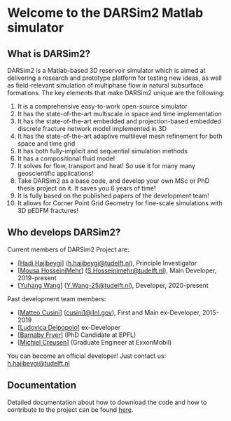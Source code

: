 # Welcome to the DARSim2 Matlab simulator

## What is DARSim2?
DARSim2 is a Matlab-based 3D reservoir simulator which is aimed at delivering a research and prototype platform for testing new ideas, as well as field-relevant simulation of multiphase flow in natural subsurface formations. 
The key elements that make DARSim2 unique are the following:
1.  It is a comprehensive easy-to-work open-source simulator
2.  It has the state-of-the-art multiscale in space and time implementation
3.  It has the state-of-the-art embedded and projection-based embedded discrete fracture network model implemented in 3D
4.  It has the state-of-the-art adaptive multilevel mesh refinement for both space and time grid
5.  It has both fully-implicit and sequential simulation methods
6.  It has a compositional fluid model
7.  It solves for flow, transport and heat! So use it for many many geoscientific applications!
8.  Take DARSim2 as a base code, and develop your own MSc or PhD thesis project on it. It saves you 6 years of time!
9.  It is fully based on the published papers of the development team!
10. It allows for Corner Point Grid Geometry for fine-scale simulations with 3D pEDFM fractures!

## Who develops DARSim2?
Current members of DARSim2 Project are:
*  [[Hadi Hajibeygi](https://www.tudelft.nl/en/ceg/about-faculty/departments/geoscience-engineering/sections/reservoir-engineering/staff/academic-staff/dr-h-hadi-hajibeygi/)] (h.hajibeygi@tudelft.nl), Principle Investigator
*  [[Mousa HosseiniMehr](https://www.linkedin.com/in/mousa-hosseinimehr-414077b5/)] (S.Hosseinimehr@tudelft.nl), Main Developer, 2019-present
*  [[Yuhang Wang](https://www.linkedin.com/in/yuhang-wang-b72b8093/)] (Y.Wang-25@tudelft.nl),  Developer, 2020-present

Past development team members:
*  [[Matteo Cusini](https://www.linkedin.com/in/matteo-cusini-7654b7129/)] (cusini1@llnl.gov), First and Main ex-Developer, 2015-2019
*  [[Ludovica Delpopolo](https://www.linkedin.com/in/ludovica-delpopolo-carciopolo-a61213117/)] ex-Developer
*  [[Barnaby Fryer](https://www.linkedin.com/in/barnabyfryer/)] (PhD Candidate at EPFL)
*  [[Michiel Creusen](https://www.linkedin.com/in/michielcreusen/)] (Graduate Engineer at ExxonMobil)

You can become an official developer! Just contact us: h.hajibeygi@tudelft.nl

## Documentation

Detailed documentation about how to download the code and how to contribute to the project can be found [here](https://gitlab.com/darsim/src/wikis/home). 

